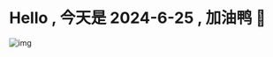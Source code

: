 
# Hello , 今天是 2024-6-25 , 加油鸭 🤭

![img](https://v1.jinrishici.com/all.svg?font-size=18&spacing=4)

